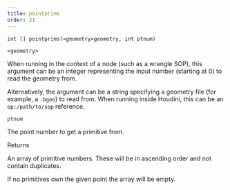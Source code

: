 ```yaml
---
title: pointprims
order: 21
---
```

`int [] pointprims(<geometry>geometry, int ptnum)`

`<geometry>`

When running in the context of a node (such as a wrangle SOP), this argument can be an integer representing the input number (starting at 0) to read the geometry from.

Alternatively, the argument can be a string specifying a geometry file (for example, a `.bgeo`) to read from. When running inside Houdini, this can be an `op:/path/to/sop` reference.

`ptnum`

The point number to get a primitive from.

Returns

An array of primitive numbers. These will be in ascending order
and not contain duplicates.

If no primitives own the given point the array will be empty.
